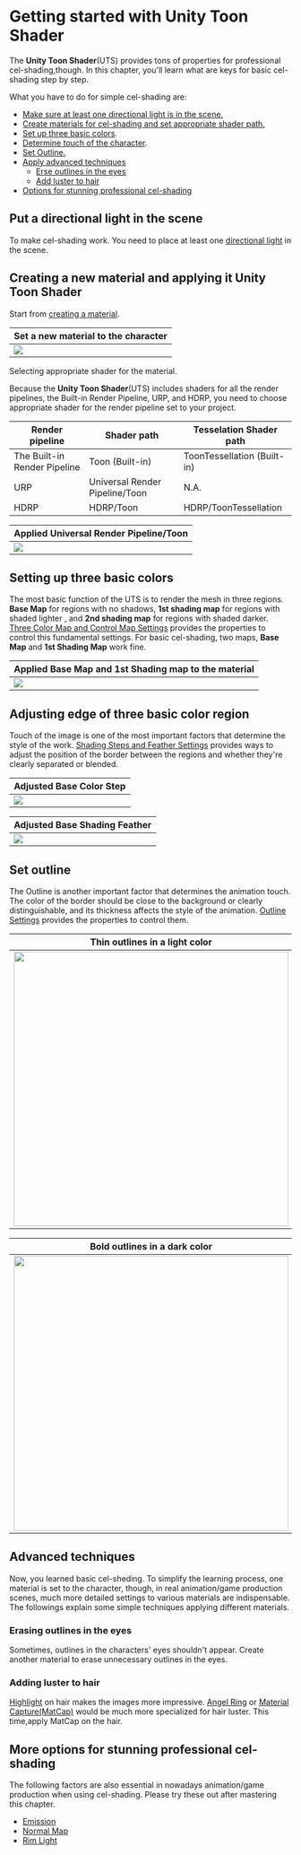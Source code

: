 # Getting started with Unity Toon Shader

The **Unity Toon Shader**(UTS) provides tons of properties for professional cel-shading,though. In this chapter, you'll learn what are keys for basic cel-shading step by step. 

What you have to do for simple cel-shading are:
* [Make sure at least one directional light is in the scene.](#put-a-directional-light-in-the-scene)
* [Create materials for cel-shading and set appropriate shader path.](#creating-a-new-material-and-applying-it-unity-toon-shader)
* [Set up three basic colors](#setting-up-three-basic-colors).
* [Determine touch of the character](#adjusting-edge-of-three-basic-color-region).
* [Set Outline.](#set-outline)
* [Apply advanced techniques](#advanced-techniques)
  * [Erse outlines in the eyes](#erasing-outlines-in-the-eyes)
  * [Add luster to hair](#adding-luster-to-hair)
* [Options for stunning professional cel-shading](#more-options-for-stunning-professional-cel-shading)


## Put a directional light in the scene
To make cel-shading work. You need to place at least one [directional light](https://docs.unity3d.com/2022.2/Documentation/Manual/Lighting.html) in the scene.

## Creating a new material and applying it Unity Toon Shader

Start from [creating a material](https://docs.unity3d.com/2022.2/Documentation/Manual/materials-introduction.html).

| Set a new material to the character | 
| --- | 
| <img src="images/UrpLitMaterial.png"> | 

Selecting appropriate shader for the material. 

Because the **Unity Toon Shader**(UTS) includes shaders for all the render pipelines, the Built-in Render Pipeline, URP, and HDRP, you need to choose appropriate shader for the render pipeline set to your project.

| Render pipeline | Shader path | Tesselation Shader path |
|----|----|----|
|The Built-in Render Pipeline | Toon (Built-in) | ToonTessellation (Built-in) |
|URP | Universal Render Pipeline/Toon | N.A. |
|HDRP | HDRP/Toon | HDRP/ToonTessellation

| Applied Universal Render Pipeline/Toon | 
| --- | 
| <img src="images/AppliedUTS.png"> | 

## Setting up three basic colors

The most basic function of the UTS is to render the mesh in three regions. **Base Map** for regions with no shadows, **1st shading map** for regions with shaded lighter , and **2nd shading map** for regions with shaded darker. [Three Color Map and Control Map Settings](Basic.md) provides the properties to control this fundamental settings. For basic cel-shading, two maps, **Base Map** and **1st Shading Map** work fine.

| Applied Base Map and 1st Shading map to the material | 
| --- | 
| <img src="images/AppliedTextures.png"> | 




## Adjusting edge of three basic color region

Touch of the image is one of the most important factors that determine the style of the work. [Shading Steps and Feather Settings](ShadingStepAndFeather.md) provides  ways to adjust the position of the border between the regions and whether they're clearly separated or blended.

| Adjusted Base Color Step | 
| --- | 
|<img src="images/AdjustingBorder.png">  | 

| Adjusted Base Shading Feather | 
| --- | 
| <img src="images/AdjustingFeather.png">  | 

## Set outline
The Outline is another important factor that determines the animation touch. The color of the border should be close to the background or clearly distinguishable, and its thickness affects the style of the animation. [Outline Settings](Outline.md) provides the properties to control them.

| Thin outlines in a light color | 
| --- | 
| <img src="images/ThinOutline.png" width="490">  | 

| Bold outlines in a dark color | 
| --- | 
| <img src="images/BoldOutline.png" width="490">  | 

## Advanced techniques
Now, you  learned basic cel-sheding. To simplify the learning process, one material is set to the character, though, in real animation/game production scenes, much more detailed  settings to various materials are indispensable. The followings explain some simple techniques applying different materials.

### Erasing outlines in the eyes
Sometimes, outlines in the characters' eyes shouldn't appear. Create another material to erase unnecessary outlines in the eyes.

### Adding luster to hair
[Highlight](Highlight.md) on hair makes the images more impressive. [Angel Ring](AngelRing.md.md) or [Material Capture(MatCap)](MatCap.md) would be much more specialized for hair luster. This time,apply MatCap on the hair.

## More options for stunning professional cel-shading
The following factors are also essential in nowadays animation/game production when using cel-shading. Please try these out after mastering this chapter.

* [Emission](Emission.md)
* [Normal Map](NormalMap.md)
* [Rim Light](Rimlight.md)

